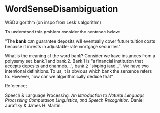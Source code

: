 # WordSenseDisambiguation
WSD algorithm (on inspo from Lesk's algorithm)

To understand this problem consider the sentence below: 

"The **bank** can guarantee deposits will eventually cover future tuition costs because it invests in adjustable-rate
mortgage securities" 

What is the meaning of the word bank? Consider we have instances from a polysemy set, bank.1 and bank.2. Bank.1 is "a financial institution that accepts deposits and channels...", bank.2 "sloping land...". We have two intentional definitions. To us, it is obvious which bank the sentence refers to. However, how can we algorithmically deduce that?




Reference; 

Speech & Language Processing, _An Introduction to Natural Language Processing Computation Linguistics, and Speech Recognition._ Daniel Jurafsky & James H. Martin. 
